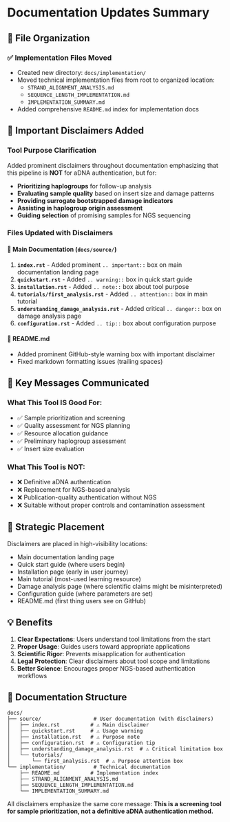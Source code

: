# Documentation Updates Summary

## 📁 File Organization

### ✅ Implementation Files Moved
- Created new directory: `docs/implementation/`
- Moved technical implementation files from root to organized location:
  - `STRAND_ALIGNMENT_ANALYSIS.md`
  - `SEQUENCE_LENGTH_IMPLEMENTATION.md` 
  - `IMPLEMENTATION_SUMMARY.md`
- Added comprehensive `README.md` index for implementation docs

## 🚨 Important Disclaimers Added

### Tool Purpose Clarification
Added prominent disclaimers throughout documentation emphasizing that this pipeline is **NOT** for aDNA authentication, but for:

- **Prioritizing haplogroups** for follow-up analysis
- **Evaluating sample quality** based on insert size and damage patterns
- **Providing surrogate bootstrapped damage indicators**
- **Assisting in haplogroup origin assessment**  
- **Guiding selection** of promising samples for NGS sequencing

### Files Updated with Disclaimers

#### 📖 Main Documentation (`docs/source/`)
1. **`index.rst`** - Added prominent `.. important::` box on main documentation landing page
2. **`quickstart.rst`** - Added `.. warning::` box in quick start guide
3. **`installation.rst`** - Added `.. note::` box about tool purpose
4. **`tutorials/first_analysis.rst`** - Added `.. attention::` box in main tutorial
5. **`understanding_damage_analysis.rst`** - Added critical `.. danger::` box on damage analysis page
6. **`configuration.rst`** - Added `.. tip::` box about configuration purpose

#### 📝 README.md
- Added prominent GitHub-style warning box with important disclaimer
- Fixed markdown formatting issues (trailing spaces)

## 🎯 Key Messages Communicated

### What This Tool IS Good For:
- ✅ Sample prioritization and screening
- ✅ Quality assessment for NGS planning
- ✅ Resource allocation guidance
- ✅ Preliminary haplogroup assessment
- ✅ Insert size evaluation

### What This Tool is NOT:
- ❌ Definitive aDNA authentication
- ❌ Replacement for NGS-based analysis
- ❌ Publication-quality authentication without NGS
- ❌ Suitable without proper controls and contamination assessment

## 📍 Strategic Placement

Disclaimers are placed in high-visibility locations:
- Main documentation landing page
- Quick start guide (where users begin)
- Installation page (early in user journey)
- Main tutorial (most-used learning resource)
- Damage analysis page (where scientific claims might be misinterpreted)
- Configuration guide (where parameters are set)
- README.md (first thing users see on GitHub)

## 💡 Benefits

1. **Clear Expectations**: Users understand tool limitations from the start
2. **Proper Usage**: Guides users toward appropriate applications
3. **Scientific Rigor**: Prevents misapplication for authentication
4. **Legal Protection**: Clear disclaimers about tool scope and limitations
5. **Better Science**: Encourages proper NGS-based authentication workflows

## 🔗 Documentation Structure

```
docs/
├── source/                 # User documentation (with disclaimers)
│   ├── index.rst          # ⚠️ Main disclaimer
│   ├── quickstart.rst     # ⚠️ Usage warning
│   ├── installation.rst   # ⚠️ Purpose note
│   ├── configuration.rst  # ⚠️ Configuration tip
│   ├── understanding_damage_analysis.rst  # ⚠️ Critical limitation box
│   └── tutorials/
│       └── first_analysis.rst  # ⚠️ Purpose attention box
└── implementation/         # Technical documentation
    ├── README.md          # Implementation index
    ├── STRAND_ALIGNMENT_ANALYSIS.md
    ├── SEQUENCE_LENGTH_IMPLEMENTATION.md
    └── IMPLEMENTATION_SUMMARY.md
```

All disclaimers emphasize the same core message: **This is a screening tool for sample prioritization, not a definitive aDNA authentication method.**
